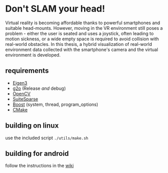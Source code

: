 # Don't SLAM your head!
Virtual reality is becoming affordable thanks to powerful smartphones and
suitable head-mounts. However, moving in the VR environment still poses a
problem - either the user is seated and uses a joystick, often leading to motion
sickness, or a wide empty space is required to avoid collision with real-world
obstacles. In this thesis, a hybrid visualization of real-world environment data
collected with the smartphone's camera and the virtual environment is developed.

## requirements
- [Eigen3](http://eigen.tuxfamily.org/)
- [g2o](https://github.com/RainerKuemmerle/g2o) (Release *and* debug)
- [OpenCV](http://opencv.org/)
- [SuiteSparse](http://faculty.cse.tamu.edu/davis/suitesparse.html)
- [Boost](http://www.boost.org/) (system, thread, program_options)
- [CMake](http://www.cmake.org/)

## building on linux
use the included script `./utils/make.sh`

## building for android
follow the instructions in the [wiki](https://github.com/mmbuw/dont-slam-your-head/wiki/android#building-lsd-slam-for-android)
